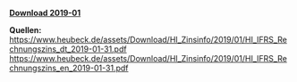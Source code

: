 [**Download 2019-01**](https://downgit.github.io/#/home?url=https://github.com/GeorgGoldbach/Zinsarchiv/tree/master/2019-01)

**Quellen:**
https://www.heubeck.de/assets/Download/HI_Zinsinfo/2019/01/HI_IFRS_Rechnungszins_dt_2019-01-31.pdf
https://www.heubeck.de/assets/Download/HI_Zinsinfo/2019/01/HI_IFRS_Rechnungszins_en_2019-01-31.pdf
